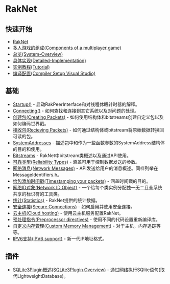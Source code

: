 # RakNet

## 快速开始

* [RakNet](https://github.com/BillEliot/RakNet/wiki/RakNet)
* [多人游戏的组成(Components of a multiplayer game)](https://github.com/BillEliot/RakNet/wiki/%E5%A4%9A%E4%BA%BA%E6%B8%B8%E6%88%8F%E7%9A%84%E7%BB%84%E6%88%90(Components-of-a-multiplayer-game))
* [总览(System-Overview)](https://github.com/BillEliot/RakNet/wiki/总览(System-Overview))
* [具体实现(Detailed-Implementation)](https://github.com/BillEliot/RakNet/wiki/%E5%85%B7%E4%BD%93%E5%AE%9E%E7%8E%B0(Detailed-Implementation))
* [实例教程(Tutorial)](https://github.com/BillEliot/RakNet/wiki/%E5%AE%9E%E4%BE%8B%E6%95%99%E7%A8%8B(Tutorial))
* [编译配置(Compiler Setup Visual Studio)](https://github.com/BillEliot/RakNet/wiki/%E7%BC%96%E8%AF%91%E9%85%8D%E7%BD%AE(Compiler-Setup---Visual-Studio))

## 基础

* [Startup()](https://github.com/BillEliot/RakNet/wiki/Startup()) - 启动RakPeerInterface和对线程休眠计时器的解释。
* [Connecting()](https://github.com/BillEliot/RakNet/wiki/Connecting()) - 如何查找和连接到其它系统以及对问题的处理。
* [创建包(Creating Packets)](https://github.com/BillEliot/RakNet/wiki/%E5%88%9B%E5%BB%BA%E5%8C%85(Creating-Packets)) - 如何使用结构体和bitstreams创建自定义包以及如何编码世界戳。
* [接收包(Recieving Packets)](https://github.com/BillEliot/RakNet/wiki/%E6%8E%A5%E6%94%B6%E5%8C%85(Recieving-Packets)) - 如何通过结构体或bitstream将原始数据转换回可读的包。
* [SystemAddresses](https://github.com/BillEliot/RakNet/wiki/SystemAddresses) - 描述包中和作为一些函数参数的SystemAddress结构体的目的和使用。
* [Bitstreams](https://github.com/BillEliot/RakNet/wiki/Bitstreams) - RakNet中bitstream类概述以及通过API使用。
* [可靠类型(Reliability Types)](https://github.com/BillEliot/RakNet/wiki/%E5%8F%AF%E9%9D%A0%E7%B1%BB%E5%9E%8B(Reliability-Types)) - 涵盖可用于控制数据发送的参数。
* [网络消息(Network Messages)](https://github.com/BillEliot/RakNet/wiki/%E7%BD%91%E7%BB%9C%E6%B6%88%E6%81%AF(Network-Messages)) - API发送给用户的消息概述。同样列举在MessageIdentifiers.h。
* [给包添加时间戳(Timestamping your packets)](https://github.com/BillEliot/RakNet/wiki/%E7%BB%99%E5%8C%85%E6%B7%BB%E5%8A%A0%E6%97%B6%E9%97%B4%E6%88%B3(Timestamping-your-packets)) - 涵盖时间戳的目的。
* [网络ID对象(Network ID Object)](https://github.com/BillEliot/RakNet/wiki/%E7%BD%91%E7%BB%9CID%E5%AF%B9%E8%B1%A1(Network-ID-Object)) - 一个给每个类实例分配独一无二且全系统共享的标识符的工具类。
* [统计(Statistics)](https://github.com/BillEliot/RakNet/wiki/%E7%BB%9F%E8%AE%A1(Statistics)) - RakNet提供的统计数据。
* [安全连接(Secure Connections)](https://github.com/BillEliot/RakNet/wiki/%E5%AE%89%E5%85%A8%E8%BF%9E%E6%8E%A5(Secure-Connections)) - 如何启用并使用安全连接。
* [云主机(Cloud hosting)](https://github.com/BillEliot/RakNet/wiki/%E4%BA%91%E4%B8%BB%E6%9C%BA(Cloud-hosting)) - 使用云主机服务配置RakNet。
* [预处理指令(Preprocessor directives)](https://github.com/BillEliot/RakNet/wiki/%E9%A2%84%E5%A4%84%E7%90%86%E6%8C%87%E4%BB%A4(Preprocessor-directives)) - 使用不同的代码设置重新编译库。
* [自定义内存管理(Custom Memory Management)](https://github.com/BillEliot/RakNet/wiki/%E8%87%AA%E5%AE%9A%E4%B9%89%E5%86%85%E5%AD%98%E7%AE%A1%E7%90%86(Custom-Memory-Management)) - 对于主机，内存追踪等等。
* [IPV6支持(IPV6 support)](https://github.com/BillEliot/RakNet/wiki/IPV6%E6%94%AF%E6%8C%81(IPV6-support)) - 新一代IP地址格式。

## 插件

* [SQLite3Plugin概述(SQLite3Plugin Overview)](https://github.com/BillEliot/RakNet/wiki/SQLite3Plugin%E6%A6%82%E8%BF%B0(SQLite3Plugin-Overview)) - 通过网络执行SQlite语句(取代LightweightDatabase)。

